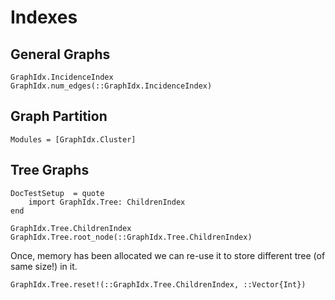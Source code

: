 Indexes
=======

General Graphs
-------------

```@docs
GraphIdx.IncidenceIndex
GraphIdx.num_edges(::GraphIdx.IncidenceIndex)
```


Graph Partition
--------------

```@autodocs
Modules = [GraphIdx.Cluster]
```


Tree Graphs
----------

```@meta
DocTestSetup  = quote
    import GraphIdx.Tree: ChildrenIndex
end
```
```@docs
GraphIdx.Tree.ChildrenIndex
GraphIdx.Tree.root_node(::GraphIdx.Tree.ChildrenIndex)
```
Once, memory has been allocated we can re-use it to store different tree (of same size!) in it.
```@docs
GraphIdx.Tree.reset!(::GraphIdx.Tree.ChildrenIndex, ::Vector{Int})
```
